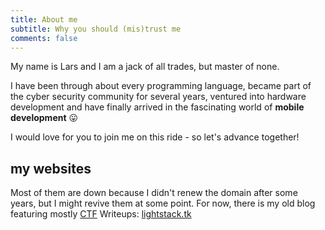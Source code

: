 ```yaml
---
title: About me
subtitle: Why you should (mis)trust me
comments: false
---
```

My name is Lars and I am a jack of all trades, but master of none.

I have been through about every programming language, became part of the cyber
security community for several years, ventured into hardware development and have
finally arrived in the fascinating world of **mobile development** 😛

I would love for you to join me on this ride - so let's advance together!

## my websites
Most of them are down because I didn't renew the domain after some years, but I 
might revive them at some point. 
For now, there is my old blog featuring mostly [CTF](https://ctf101.org/) Writeups: 
[lightstack.tk](https://lightstack.tk)

